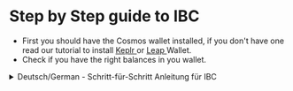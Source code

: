 # Step by Step guide to IBC

* First you should have the Cosmos wallet installed, if you don't have one read our tutorial to install [Keplr ](../creating-and-securing-your-cosmos-wallet/keplr-wallet.md)or [Leap ](../creating-and-securing-your-cosmos-wallet/leap-wallet.md)Wallet.&#x20;
* Check if you have the right balances in you wallet.

<details>

<summary>Deutsch/German - Schritt-für-Schritt Anleitung für IBC</summary>

* Zuerst solltest du sicherstellen, dass du eine Cosmos-Wallet erstellt hast. Falls du noch keine hast, schau dir unsere Anleitungen für Keplr oder für Leap Wallets an.&#x20;
* Prüfe, ob du das richtige Guthaben in deiner Wallet hast.

</details>
